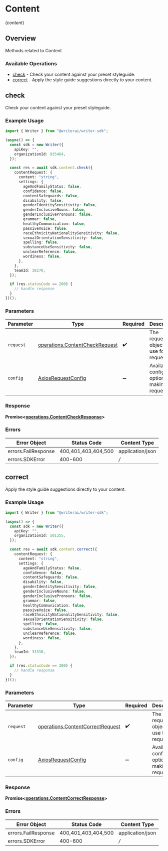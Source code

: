 # Content
(*content*)

## Overview

Methods related to Content

### Available Operations

* [check](#check) - Check your content against your preset styleguide.
* [correct](#correct) - Apply the style guide suggestions directly to your content.

## check

Check your content against your preset styleguide.

### Example Usage

```typescript
import { Writer } from "@writerai/writer-sdk";

(async() => {
  const sdk = new Writer({
    apiKey: "",
    organizationId: 935464,
  });

  const res = await sdk.content.check({
    contentRequest: {
      content: "string",
      settings: {
        ageAndFamilyStatus: false,
        confidence: false,
        contentSafeguards: false,
        disability: false,
        genderIdentitySensitivity: false,
        genderInclusiveNouns: false,
        genderInclusivePronouns: false,
        grammar: false,
        healthyCommunication: false,
        passiveVoice: false,
        raceEthnicityNationalitySensitivity: false,
        sexualOrientationSensitivity: false,
        spelling: false,
        substanceUseSensitivity: false,
        unclearReference: false,
        wordiness: false,
      },
    },
    teamId: 38270,
  });

  if (res.statusCode == 200) {
    // handle response
  }
})();
```

### Parameters

| Parameter                                                                            | Type                                                                                 | Required                                                                             | Description                                                                          |
| ------------------------------------------------------------------------------------ | ------------------------------------------------------------------------------------ | ------------------------------------------------------------------------------------ | ------------------------------------------------------------------------------------ |
| `request`                                                                            | [operations.ContentCheckRequest](../../sdk/models/operations/contentcheckrequest.md) | :heavy_check_mark:                                                                   | The request object to use for the request.                                           |
| `config`                                                                             | [AxiosRequestConfig](https://axios-http.com/docs/req_config)                         | :heavy_minus_sign:                                                                   | Available config options for making requests.                                        |


### Response

**Promise<[operations.ContentCheckResponse](../../sdk/models/operations/contentcheckresponse.md)>**
### Errors

| Error Object        | Status Code         | Content Type        |
| ------------------- | ------------------- | ------------------- |
| errors.FailResponse | 400,401,403,404,500 | application/json    |
| errors.SDKError     | 400-600             | */*                 |

## correct

Apply the style guide suggestions directly to your content.

### Example Usage

```typescript
import { Writer } from "@writerai/writer-sdk";

(async() => {
  const sdk = new Writer({
    apiKey: "",
    organizationId: 501355,
  });

  const res = await sdk.content.correct({
    contentRequest: {
      content: "string",
      settings: {
        ageAndFamilyStatus: false,
        confidence: false,
        contentSafeguards: false,
        disability: false,
        genderIdentitySensitivity: false,
        genderInclusiveNouns: false,
        genderInclusivePronouns: false,
        grammar: false,
        healthyCommunication: false,
        passiveVoice: false,
        raceEthnicityNationalitySensitivity: false,
        sexualOrientationSensitivity: false,
        spelling: false,
        substanceUseSensitivity: false,
        unclearReference: false,
        wordiness: false,
      },
    },
    teamId: 31310,
  });

  if (res.statusCode == 200) {
    // handle response
  }
})();
```

### Parameters

| Parameter                                                                                | Type                                                                                     | Required                                                                                 | Description                                                                              |
| ---------------------------------------------------------------------------------------- | ---------------------------------------------------------------------------------------- | ---------------------------------------------------------------------------------------- | ---------------------------------------------------------------------------------------- |
| `request`                                                                                | [operations.ContentCorrectRequest](../../sdk/models/operations/contentcorrectrequest.md) | :heavy_check_mark:                                                                       | The request object to use for the request.                                               |
| `config`                                                                                 | [AxiosRequestConfig](https://axios-http.com/docs/req_config)                             | :heavy_minus_sign:                                                                       | Available config options for making requests.                                            |


### Response

**Promise<[operations.ContentCorrectResponse](../../sdk/models/operations/contentcorrectresponse.md)>**
### Errors

| Error Object        | Status Code         | Content Type        |
| ------------------- | ------------------- | ------------------- |
| errors.FailResponse | 400,401,403,404,500 | application/json    |
| errors.SDKError     | 400-600             | */*                 |
